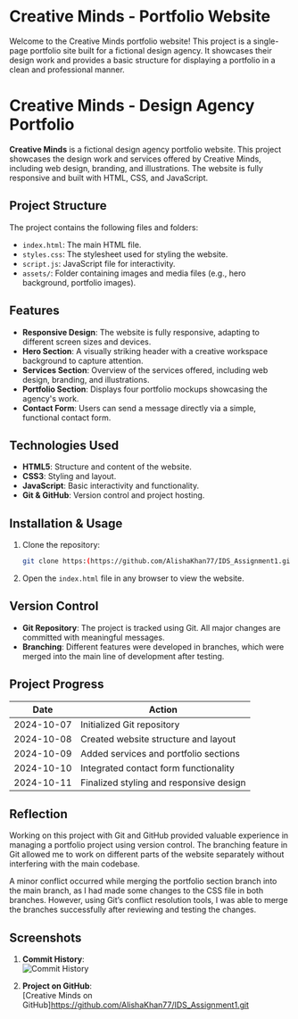 # Creative Minds - Portfolio Website
Welcome to the Creative Minds portfolio website! This project is a single-page portfolio site built for a fictional design agency. It showcases their design work and provides a basic structure for displaying a portfolio in a clean and professional manner.
# Creative Minds - Design Agency Portfolio

**Creative Minds** is a fictional design agency portfolio website. This project showcases the design work and services offered by Creative Minds, including web design, branding, and illustrations. The website is fully responsive and built with HTML, CSS, and JavaScript.

## Project Structure

The project contains the following files and folders:

- `index.html`: The main HTML file.
- `styles.css`: The stylesheet used for styling the website.
- `script.js`: JavaScript file for interactivity.
- `assets/`: Folder containing images and media files (e.g., hero background, portfolio images).

## Features

- **Responsive Design**: The website is fully responsive, adapting to different screen sizes and devices.
- **Hero Section**: A visually striking header with a creative workspace background to capture attention.
- **Services Section**: Overview of the services offered, including web design, branding, and illustrations.
- **Portfolio Section**: Displays four portfolio mockups showcasing the agency's work.
- **Contact Form**: Users can send a message directly via a simple, functional contact form.

## Technologies Used

- **HTML5**: Structure and content of the website.
- **CSS3**: Styling and layout.
- **JavaScript**: Basic interactivity and functionality.
- **Git & GitHub**: Version control and project hosting.

## Installation & Usage

1. Clone the repository:

   ```bash
   git clone https:(https://github.com/AlishaKhan77/IDS_Assignment1.git)
   ```

2. Open the `index.html` file in any browser to view the website.

## Version Control

- **Git Repository**: The project is tracked using Git. All major changes are committed with meaningful messages.
- **Branching**: Different features were developed in branches, which were merged into the main line of development after testing.

## Project Progress

| Date       | Action                                |
|------------|---------------------------------------|
| 2024-10-07 | Initialized Git repository            |
| 2024-10-08 | Created website structure and layout  |
| 2024-10-09 | Added services and portfolio sections |
| 2024-10-10 | Integrated contact form functionality |
| 2024-10-11 | Finalized styling and responsive design |

## Reflection

Working on this project with Git and GitHub provided valuable experience in managing a portfolio project using version control. The branching feature in Git allowed me to work on different parts of the website separately without interfering with the main codebase. 

A minor conflict occurred while merging the portfolio section branch into the main branch, as I had made some changes to the CSS file in both branches. However, using Git’s conflict resolution tools, I was able to merge the branches successfully after reviewing and testing the changes.

## Screenshots

1. **Commit History**:  
   ![Commit History](assets/commit-history.png)

2. **Project on GitHub**:  
   [Creative Minds on GitHub]https://github.com/AlishaKhan77/IDS_Assignment1.git
